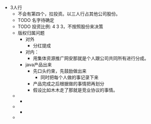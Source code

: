 - 3人行
	- 不会有第四个，拉投资。以三人行占其他公司股份。
	- TODO 名字待确定
	- TODO 投资比例: 4  3  3，不按照股份来决策
	- 版权归属问题
		- 对外
			- 分红提成
		- 对内：
			- 用集体资源推广网安那就是个人跟公司共同所有进行分成。
		- java产品出来
			- 先口头约束，先鼓励做出来
				- 同时把每个人做的事记录下来
			- 产品完成之后根据做的事情把再划分
			- 假设比如木木走了那就是竞业协议的事情。
	-
		-
	-
		-
	-